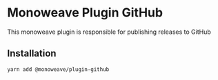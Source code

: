 # Monoweave Plugin GitHub

This monoweave plugin is responsible for publishing releases to GitHub

## Installation

```sh
yarn add @monoweave/plugin-github
```
